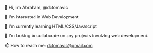 👋 Hi, I’m Abraham, @datomavic

👀 I’m interested in Web Development

🌱 I’m currently learning HTML/CSS/Javascript

💞️ I’m looking to collaborate on any projects involving web development.

📫 How to reach me: datomavic@gmail.com
